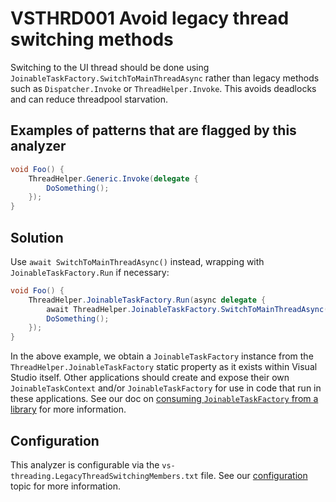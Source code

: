 # VSTHRD001 Avoid legacy thread switching methods

Switching to the UI thread should be done using `JoinableTaskFactory.SwitchToMainThreadAsync`
rather than legacy methods such as `Dispatcher.Invoke` or `ThreadHelper.Invoke`.
This avoids deadlocks and can reduce threadpool starvation.

## Examples of patterns that are flagged by this analyzer

```csharp
void Foo() {
    ThreadHelper.Generic.Invoke(delegate {
        DoSomething();
    });
}
```

## Solution

Use `await SwitchToMainThreadAsync()` instead, wrapping with `JoinableTaskFactory.Run` if necessary:

```csharp
void Foo() {
    ThreadHelper.JoinableTaskFactory.Run(async delegate {
        await ThreadHelper.JoinableTaskFactory.SwitchToMainThreadAsync();
        DoSomething();
    });
}
```

In the above example, we obtain a `JoinableTaskFactory` instance from the `ThreadHelper.JoinableTaskFactory` static property
as it exists within Visual Studio itself. Other applications should create and expose their own `JoinableTaskContext` and/or `JoinableTaskFactory` for use in code that run in these applications. 
See our doc on [consuming `JoinableTaskFactory` from a library](https://github.com/microsoft/vs-threading/blob/master/doc/library_with_jtf.md) for more information.

## Configuration

This analyzer is configurable via the `vs-threading.LegacyThreadSwitchingMembers.txt` file.
See our [configuration](configuration.md) topic for more information.
